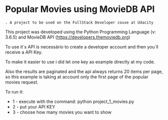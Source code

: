 <h1>Popular Movies using MovieDB API </h1>

    . A project to be used on the FullStack Developer couse at Udacity


This project was developed using the Python Programming Language (v: 3.6.5) and MovieDB API (https://developers.themoviedb.org)

To use it´s API is necessário to create a developer account and then you´ll receive a API Key.

To make it easier to use i did let one key as example directly at my code.

Also the results are paginated and the api always returns 20 items per page, so
this example is taking at account only the first page of the popular movies request. 

To run it:
    
* 1 - execute with the command: python project_1_movies.py </li>
* 2 - put your API KEY </li>
* 3 - choose how many movies you want to show </li>
 
